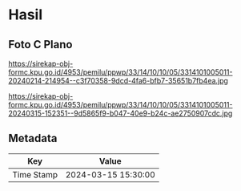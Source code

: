# Hasil

## Foto C Plano

https://sirekap-obj-formc.kpu.go.id/4953/pemilu/ppwp/33/14/10/10/05/3314101005011-20240214-214954--c3f70358-9dcd-4fa6-bfb7-35651b7fb4ea.jpg

https://sirekap-obj-formc.kpu.go.id/4953/pemilu/ppwp/33/14/10/10/05/3314101005011-20240315-152351--9d5865f9-b047-40e9-b24c-ae2750907cdc.jpg


## Metadata

| Key        | Value               |
| ---------- | ------------------- |
| Time Stamp | 2024-03-15 15:30:00 |



